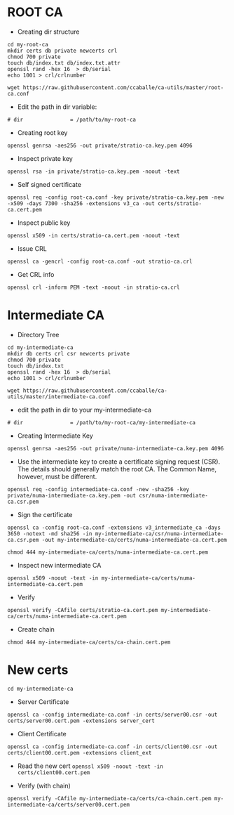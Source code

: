 # ROOT CA


* Creating dir structure

```mkdir my-root-ca
cd my-root-ca
mkdir certs db private newcerts crl
chmod 700 private
touch db/index.txt db/index.txt.attr
openssl rand -hex 16  > db/serial
echo 1001 > crl/crlnumber
```
`wget https://raw.githubusercontent.com/ccaballe/ca-utils/master/root-ca.conf
`

* Edit the path in dir variable:

```# dir               = /path/to/my-root-ca```

* Creating root key

`openssl genrsa -aes256 -out private/stratio-ca.key.pem 4096`

* Inspect private key

`openssl rsa -in private/stratio-ca.key.pem -noout -text`


* Self signed certificate

`openssl req -config root-ca.conf -key private/stratio-ca.key.pem -new -x509 -days 7300 -sha256 -extensions v3_ca -out certs/stratio-ca.cert.pem`

* Inspect public key

`openssl x509 -in certs/stratio-ca.cert.pem -noout -text`

* Issue CRL

`openssl ca -gencrl -config root-ca.conf -out stratio-ca.crl`

* Get CRL info

`openssl crl -inform PEM -text -noout -in stratio-ca.crl`


# Intermediate CA


* Directory Tree

```mkdir my-intermediate-ca
cd my-intermediate-ca
mkdir db certs crl csr newcerts private
chmod 700 private
touch db/index.txt
openssl rand -hex 16  > db/serial
echo 1001 > crl/crlnumber

wget https://raw.githubusercontent.com/ccaballe/ca-utils/master/intermediate-ca.conf
```

* edit the path in dir to your my-intermediate-ca

`# dir               = /path/to/my-root-ca/my-intermediate-ca`

* Creating Intermediate Key

`openssl genrsa -aes256 -out private/numa-intermediate-ca.key.pem 4096`

* Use the intermediate key to create a certificate signing request (CSR). The details should generally match the root CA. The Common Name, however, must be different.

`openssl req -config intermediate-ca.conf -new -sha256 -key private/numa-intermediate-ca.key.pem -out csr/numa-intermediate-ca.csr.pem`

* Sign the certificate 

```cd..
openssl ca -config root-ca.conf -extensions v3_intermediate_ca -days 3650 -notext -md sha256 -in my-intermediate-ca/csr/numa-intermediate-ca.csr.pem -out my-intermediate-ca/certs/numa-intermediate-ca.cert.pem

chmod 444 my-intermediate-ca/certs/numa-intermediate-ca.cert.pem
```

* Inspect new intermediate CA

`openssl x509 -noout -text -in my-intermediate-ca/certs/numa-intermediate-ca.cert.pem`

* Verify

`openssl verify -CAfile certs/stratio-ca.cert.pem my-intermediate-ca/certs/numa-intermediate-ca.cert.pem`

* Create chain

```cat my-intermediate-ca/certs/numa-intermediate-ca.cert.pem certs/stratio-ca.cert.pem > my-intermediate-ca/certs/ca-chain.cert.pem
chmod 444 my-intermediate-ca/certs/ca-chain.cert.pem
```

# New certs

```cd my-intermediate-ca```

* Server Certificate

```openssl req -new -newkey rsa:2048 -subj "/C=ES/O=Stratio Numa/CN=server00.dev.stratio.com" -keyout private/server00.key -out certs/server00.csr
openssl ca -config intermediate-ca.conf -in certs/server00.csr -out certs/server00.cert.pem -extensions server_cert
```

* Client Certificate

```openssl req -new -newkey rsa:2048 -subj "/C=ES/O=Stratio Numa/CN=client00.dev.stratio.com" -keyout private/client00.key -out certs/client00.csr
openssl ca -config intermediate-ca.conf -in certs/client00.csr -out certs/client00.cert.pem -extensions client_ext
```

* Read the new cert
`openssl x509 -noout -text -in certs/client00.cert.pem`

* Verify (with chain)
```cd ../
openssl verify -CAfile my-intermediate-ca/certs/ca-chain.cert.pem my-intermediate-ca/certs/server00.cert.pem
```


